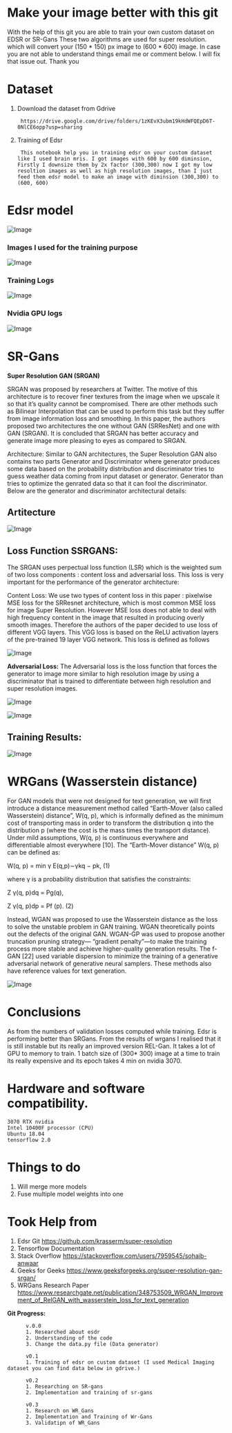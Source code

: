 # Make your image better with this git
With the help of this git you are able to train your own custom dataset on EDSR or SR-Gans
These two algorithms are used for super resolution. which will convert your (150 * 150) px image to (600 * 600) image. In case you are not able to understand things email me or comment below. I will fix that issue out. Thank you


# Dataset

1. Download the dataset from Gdrive

        https://drive.google.com/drive/folders/1zKEvX3ubm19kHdWFQEpD6T-0NlCE6opp?usp=sharing



2. Training of Edsr

        This notebook help you in training edsr on your custom dataset like I used brain mris. I got images with 600 by 600 diminsion, Firstly I downsize them by 2x factor (300,300) now I got my low resoltion images as well as high resolution images, than I just feed them edsr model to make an image with diminsion (300,300) to (600, 600)

# Edsr model 

![Image](docs/images/figure_1.png)

### Images I used for the training purpose

![Image](docs/images/brain_mri.png)


### Training Logs
![Image](docs/images/training_logs1.png)


### Nvidia GPU logs

![Image](docs/images/nvidia.png)




# SR-Gans

**Super Resolution GAN (SRGAN)**

SRGAN was proposed by researchers at Twitter. The motive of this architecture is to recover finer textures from the image when we upscale it so that it’s quality cannot be compromised. There are other methods such as Bilinear Interpolation that can be used to perform this task but they suffer from image information loss and smoothing. In this paper, the authors proposed two architectures the one without GAN (SRResNet) and one with GAN (SRGAN). It is concluded that SRGAN has better accuracy and generate image more pleasing to eyes as compared to SRGAN.

Architecture: Similar to GAN architectures, the Super Resolution GAN also contains two parts Generator and Discriminator where generator produces some data based on the probability distribution and discriminator tries to guess weather data coming from input dataset or generator.  Generator than tries to optimize the genrated data so that it can fool the discriminator. Below are the generator and discriminator architectural details:


## Artitecture
![Image](docs/images/SRGAN.jpg)


## Loss Function SSRGANS:

The SRGAN uses perpectual loss function (LSR)  which is the weighted sum of two loss components : content loss and adversarial loss. This loss is very important for the performance of the generator architecture:

Content Loss: We use two types of content loss in this paper : pixelwise MSE loss for the SRResnet architecture, which is most common MSE loss for image Super Resolution. However MSE loss does not able to deal with high frequency content in the image that resulted in producing overly smooth images. Therefore the authors of the paper decided to  use loss of different VGG layers. This VGG loss is based on the ReLU activation layers of the pre-trained 19 layer VGG network. This loss is defined as follows

![Image](docs/images/ssrgans_loss_vgg.png)

**Adversarial Loss:** The Adversarial loss is the loss function that forces the generator to image more similar to high resolution image by using a discriminator that is trained to differentiate between high resolution and super resolution images.

![Image](docs/images/adversal_loss.png)

![Image](docs/images/combined_loss.png)


## Training Results:

![Image](docs/images/training_logs_srgans.png)


# WRGans (Wasserstein distance)

For GAN models that were not designed for text generation, we will first introduce a
distance measurement method called “Earth-Mover (also called Wasserstein) distance”,
W(q, p), which is informally defined as the minimum cost of transporting mass in order
to transform the distribution q into the distribution p (where the cost is the mass times
the transport distance). Under mild assumptions, W(q, p) is continuous everywhere
and differentiable almost everywhere [10]. The “Earth-Mover distance” W(q, p) can be
defined as:

W(q, p) = min
γ
E(q,p)∼γkq − pk, (1)

where γ is a probability distribution that satisfies the constraints:

Z
γ(q, p)dq = Pg(q),

Z
γ(q, p)dp = Pf
(p). (2)

Instead, WGAN was proposed to use the Wasserstein distance as the loss to solve
the unstable problem in GAN training. WGAN theoretically points out the defects of
the original GAN. WGAN-GP was used to propose another truncation pruning strategy—
“gradient penalty”—to make the training process more stable and achieve higher-quality
generation results. The f-GAN [22] used variable dispersion to minimize the training of a
generative adversarial network of generative neural samplers. These methods also have
reference values for text generation.


![Image](docs/images/wrgan_art.png)


# Conclusions
As from the numbers of validation losses computed while training. Edsr is performing better than SRGans. From the results of wrgans I realised that it is still instable but its really
an improved version REL-Gan. It takes a lot of GPU to memory to train. 1 batch size of (300* 300) image at a time to train its really expensive and its epoch takes 4 min on nvidia 3070. 


# Hardware and software compatibility.

    3070 RTX nvidia
    Intel 10400F processor (CPU)
    Ubuntu 18.04
    tensorflow 2.0



# Things to do

1. Will merge more models 
2. Fuse multiple model weights into one





# Took Help from 

1. Edsr Git https://github.com/krasserm/super-resolution
2. Tensorflow Documentation
3. Stack Overflow https://stackoverflow.com/users/7959545/sohaib-anwaar
4. Geeks for Geeks https://www.geeksforgeeks.org/super-resolution-gan-srgan/
5. WRGans Research Paper https://www.researchgate.net/publication/348753509_WRGAN_Improvement_of_RelGAN_with_wasserstein_loss_for_text_generation


**Git Progress:**
          
          v.0.0
          1. Researched about esdr
          2. Understanding of the code
          3. Change the data.py file (Data generator)
          
          v0.1
          1. Training of edsr on custom dataset (I used Medical Imaging dataset you can find data below in gdrive.)

          v0.2
          1. Researching on SR-gans
          2. Implementation and training of sr-gans

          v0.3
          1. Research on WR_Gans
          2. Implementation and Training of Wr-Gans
          3. Validatipn of WR_Gans
          
